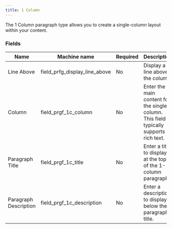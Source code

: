 ```yaml
---
title: 1 Column
---
```


The 1 Column paragraph type allows you to create a single-column layout within your content.

### Fields

| Name                  | Machine name               | Required | Description                                                                           | Notes |
| --------------------- | -------------------------- | -------- | ------------------------------------------------------------------------------------- | ----- |
| Line Above            | field_prfg_display_line_above | No       | Display a line above the column.                                                      |       |
| Column                | field_prgf_1c_column        | No       | Enter the main content for the single column. This field typically supports rich text. |       |
| Paragraph Title       | field_prgf_1c_title         | No       | Enter a title to display at the top of the 1-column paragraph.                        |       |
| Paragraph Description | field_prgf_1c_description   | No       | Enter a description to display below the paragraph title.                             |       |
